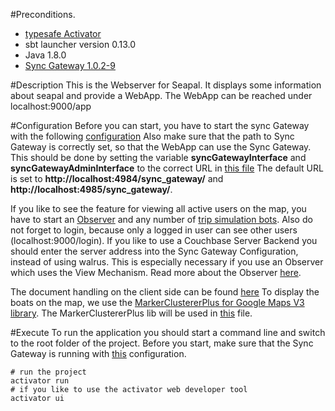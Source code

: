#Preconditions.
- [typesafe Activator](https://typesafe.com/platform/getstarted)
- sbt launcher version 0.13.0
- Java 1.8.0
- [Sync Gateway 1.0.2-9](http://www.couchbase.com/nosql-databases/downloads)

#Description
This is the Webserver for Seapal. It displays some information about seapal and provide
a WebApp.
The WebApp can be reached under localhost:9000/app

#Configuration
Before you can start, you have to start the sync Gateway with the following [configuration](https://github.com/deparlak/de.htwg.seapal.play/blob/app/Sync%20Gateway/config.json)
Also make sure that the path to Sync Gateway is correctly set, so that the WebApp can use the
Sync Gateway. This should be done
by setting the variable **syncGatewayInterface** and **syncGatewayAdminInterface** to the correct URL in
[this file](https://github.com/deparlak/de.htwg.seapal.play/blob/app/app/de/htwg/seapal/web/global/module/TestModule.java)
The default URL is set to **http://localhost:4984/sync_gateway/** and **http://localhost:4985/sync_gateway/**.

If you like to see the feature for viewing all active users on the map,
you have to start an [Observer](https://github.com/deparlak/de.htwg.seapal.worker.trip.observer) and any number of 
[trip simulation bots](https://github.com/deparlak/de.htwg.seapal.worker.trip.simulator). Also do not forget to login, 
because only a logged in user can see other users (localhost:9000/login).
If you like to use a Couchbase Server Backend you should enter the server address into the Sync Gateway Configuration, instead
of using walrus. This is especially necessary if you use an Observer which uses the View Mechanism. Read more about the Observer
[here](https://github.com/deparlak/de.htwg.seapal.worker.trip.observer).

The document handling on the client side can be found [here](https://github.com/deparlak/de.htwg.seapal.play/blob/app/public/js/app/isLoggedIn.js)
To display the boats on the map, we use the [MarkerClustererPlus for Google Maps V3 library](http://google-maps-utility-library-v3.googlecode.com/svn/trunk/markerclusterer/docs/examples.html).
The MarkerClustererPlus lib will be used in [this](https://github.com/deparlak/de.htwg.seapal.play/blob/app/public/lib/boatCluster.js) file.

#Execute
To run the application you should start a command line and switch to the root folder
of the project.
Before you start, make sure that the Sync Gateway is running with [this](https://github.com/deparlak/de.htwg.seapal.play/blob/app/Sync%20Gateway/config.json) configuration.
``` 
# run the project
activator run
# if you like to use the activator web developer tool
activator ui
```